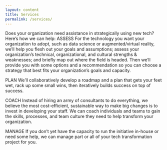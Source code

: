 ```yaml
---
layout: content
title: Services
permalink: /services/
---
```

Does your organization need assistance in strategically using new tech? Here’s how we can help:
ASSESS
For the technology you want your organization to adopt, such as data science or augmented/virtual reality, we’ll help you flesh out your goals and assumptions; assess your organization’s technical, organizational, and cultural strengths & weaknesses; and briefly map out where the field is headed.  Then we’ll provide you with some options and a recommendation so you can choose a strategy that best fits your organization’s goals and capacity.

PLAN
We’ll collaboratively develop a roadmap and a plan that gets your feet wet, rack up some small wins, then iteratively builds success on top of success.

COACH
Instead of hiring an army of consultants to do everything, we believe the most cost-efficient, sustainable way to make big changes is to invest in developing your staff. We can coach individuals and teams to gain the skills, processes, and team culture they need to help transform your organization.

MANAGE
If you don’t yet have the capacity to run the initiative in-house or need some help, we can manage part or all of your tech transformation project for you.


